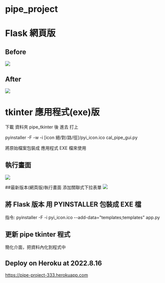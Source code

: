 # pipe_project
# Flask 網頁版
## Before
![](https://i.imgur.com/cHcK6Yh.png)
## After
![](https://i.imgur.com/fMNU3J5.png)

# tkinter 應用程式(exe)版
下載 資料夾 pipe_tkinter 後 進去
打上 

pyinstaller -F -w -i [icon 絕/對/路/徑]/pyi_icon.ico cal_pipe_gui.py

將原始檔案包裝成 應用程式 EXE 檔來使用

## 執行畫面
![](https://i.imgur.com/MMf1GZL.png)

##最新版本(網頁版)執行畫面
添加關聯式下拉表單
![](https://i.imgur.com/DAFdlWb.png)

## 將 Flask 版本 用 PYINSTALLER 包裝成 EXE 檔
指令:
pyinstaller -F -i pyi_icon.ico --add-data="templates;templates"  app.py

## 更新 pipe tkinter 程式
簡化介面，把資料內化到程式中

## Deploy on Heroku at 2022.8.16
https://pipe-project-333.herokuapp.com